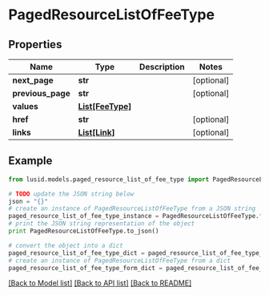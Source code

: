 # PagedResourceListOfFeeType


## Properties
Name | Type | Description | Notes
------------ | ------------- | ------------- | -------------
**next_page** | **str** |  | [optional] 
**previous_page** | **str** |  | [optional] 
**values** | [**List[FeeType]**](FeeType.md) |  | 
**href** | **str** |  | [optional] 
**links** | [**List[Link]**](Link.md) |  | [optional] 

## Example

```python
from lusid.models.paged_resource_list_of_fee_type import PagedResourceListOfFeeType

# TODO update the JSON string below
json = "{}"
# create an instance of PagedResourceListOfFeeType from a JSON string
paged_resource_list_of_fee_type_instance = PagedResourceListOfFeeType.from_json(json)
# print the JSON string representation of the object
print PagedResourceListOfFeeType.to_json()

# convert the object into a dict
paged_resource_list_of_fee_type_dict = paged_resource_list_of_fee_type_instance.to_dict()
# create an instance of PagedResourceListOfFeeType from a dict
paged_resource_list_of_fee_type_form_dict = paged_resource_list_of_fee_type.from_dict(paged_resource_list_of_fee_type_dict)
```
[[Back to Model list]](../README.md#documentation-for-models) [[Back to API list]](../README.md#documentation-for-api-endpoints) [[Back to README]](../README.md)


